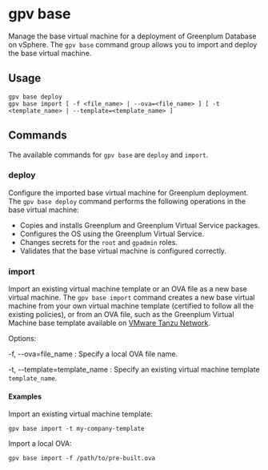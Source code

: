 # gpv base

Manage the base virtual machine for a deployment of Greenplum Database on vSphere. The `gpv base` command group allows you to import and deploy the base virtual machine.

## <a id="section2"></a>Usage

```
gpv base deploy
gpv base import [ -f <file_name> | --ova=<file_name> ] [ -t <template_name> | --template=<template_name> ]
```

## <a id="opts"></a>Commands

The available commands for `gpv base` are `deploy` and `import`.

### <a id="deploy"></a>deploy

Configure the imported base virtual machine for Greenplum deployment. The `gpv base deploy` command performs the following operations in the base virtual machine:

- Copies and installs Greenplum and Greenplum Virtual Service packages.
- Configures the OS using the Greenplum Virtual Service.
- Changes secrets for the `root` and `gpadmin` roles.
- Validates that the base virtual machine is configured correctly.

### <a id="import"></a>import

Import an existing virtual machine template or an OVA file as a new base virtual machine. The `gpv base import` command creates a new base virtual machine from your own virtual machine template (certified to follow all the existing policies), or from an OVA file, such as the Greenplum Virtual Machine base template available on [VMware Tanzu Network](https://network.tanzu.vmware.com/products/vmware-greenplum).

Options:

-f, --ova=file_name
:   Specify a local OVA file name.

-t, --template=template_name
:   Specify an existing virtual machine template `template_name`.


#### <a id="examples"></a>Examples

Import an existing virtual machine template:

```
gpv base import -t my-company-template
```

Import a local OVA:

```
gpv base import -f /path/to/pre-built.ova
```


